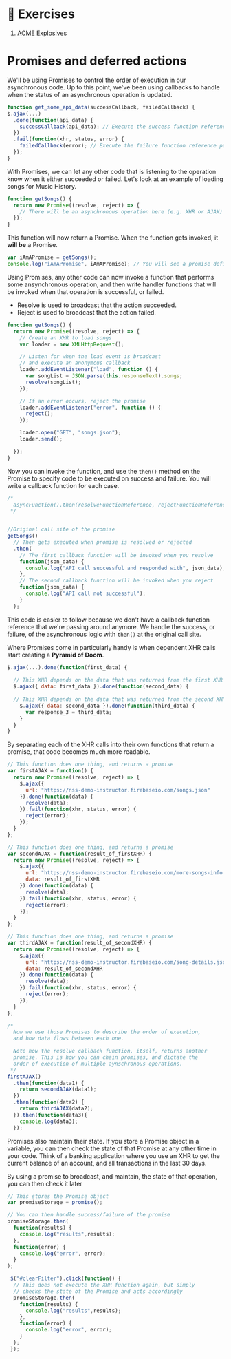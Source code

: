# :pushpin: Exercises

1. [ACME Explosives](../exercises/MJ_PROMISES_ACME_EXPLOSIVES.md)

# Promises and deferred actions

We'll be using Promises to control the order of execution in our asynchronous code. Up to this point, we've been using callbacks to handle when the status of an asynchronous operation is updated.

```js
function get_some_api_data(successCallback, failedCallback) {
$.ajax(...)
  .done(function(api_data) {
    successCallback(api_data); // Execute the success function reference passed to us
  })
  .fail(function(xhr, status, error) {
    failedCallback(error); // Execute the failure function reference passed to us
  });
}
```

With Promises, we can let any other code that is listening to the operation know when it either succeeded or failed. Let's look at an example of loading songs for Music History.

```js
function getSongs() {
  return new Promise((resolve, reject) => {
    // There will be an asynchronous operation here (e.g. XHR or AJAX)
  });
}
```

This function will now return a Promise. When the function gets invoked, it **will be** a Promise.

```js
var iAmAPromise = getSongs();
console.log("iAmAPromise", iAmAPromise); // You will see a promise definition in the console
```

Using Promises, any other code can now invoke a function that performs some ansynchronous operation, and then write handler functions that will be invoked when that operation is successful, or failed.

 - Resolve is used to broadcast that the action succeeded.
 - Reject is used to broadcast that the action failed.

```js
function getSongs() {
  return new Promise((resolve, reject) => {
    // Create an XHR to load songs
    var loader = new XMLHttpRequest();

    // Listen for when the load event is broadcast
    // and execute an anonymous callback
    loader.addEventListener("load", function () {
      var songList = JSON.parse(this.responseText).songs;
      resolve(songList);
    });

    // If an error occurs, reject the promise
    loader.addEventListener("error", function () {
      reject();
    });

    loader.open("GET", "songs.json");
    loader.send();

  });
}
```

Now you can invoke the function, and use the `then()` method on the Promise to specify code to be executed on success and failure. You will write a callback function for each case.

```js
/*
  asyncFunction().then(resolveFunctionReference, rejectFunctionReference)
 */


//Original call site of the promise
getSongs()
  // Then gets executed when promise is resolved or rejected
  .then(
    // The first callback function will be invoked when you resolve
    function(json_data) {
      console.log("API call successful and responded with", json_data);
    },
    // The second callback function will be invoked when you reject
    function(json_data) {
      console.log("API call not successful");
    }
  );
```

This code is easier to follow because we don't have a callback function reference that we're passing around anymore. We handle the success, or failure, of the asynchronous logic with `then()` at the original call site.

Where Promises come in particularly handy is when dependent XHR calls start creating a **Pyramid of Doom**.

```js
$.ajax(...).done(function(first_data) {
  
  // This XHR depends on the data that was returned from the first XHR
  $.ajax({ data: first_data }).done(function(second_data) {
  
  // This XHR depends on the data that was returned from the second XHR  
    $.ajax({ data: second_data }).done(function(third_data) {
      var response_3 = third_data;
    }
  }
}
```

By separating each of the XHR calls into their own functions that return a promise, that code becomes much more readable.

```js
// This function does one thing, and returns a promise
var firstAJAX = function() {
  return new Promise((resolve, reject) => {
    $.ajax({
      url: "https://nss-demo-instructor.firebaseio.com/songs.json"
    }).done(function(data) {
      resolve(data);
    }).fail(function(xhr, status, error) {
      reject(error);
    });
  }
};

// This function does one thing, and returns a promise
var secondAJAX = function(result_of_firstXHR) {
  return new Promise((resolve, reject) => {
    $.ajax({
      url: "https://nss-demo-instructor.firebaseio.com/more-songs-info.json",
      data: result_of_firstXHR
    }).done(function(data) {
      resolve(data);
    }).fail(function(xhr, status, error) {
      reject(error);
    });
  }
};

// This function does one thing, and returns a promise
var thirdAJAX = function(result_of_secondXHR) {
  return new Promise((resolve, reject) => {
    $.ajax({
      url: "https://nss-demo-instructor.firebaseio.com/song-details.json",
      data: result_of_secondXHR
    }).done(function(data) {
      resolve(data);
    }).fail(function(xhr, status, error) {
      reject(error);
    });
  }
};

/*
  Now we use those Promises to describe the order of execution, 
  and how data flows between each one.

  Note how the resolve callback function, itself, returns another
  promise. This is how you can chain promises, and dictate the
  order of execution of multiple aynschronous operations.
 */
firstAJAX()
  .then(function(data1) {
    return secondAJAX(data1);
  })
  .then(function(data2) {
    return thirdAJAX(data2);
  }).then(function(data3){
    console.log(data3);
  });
```

Promises also maintain their state. If you store a Promise object in a variable, you can then check the state of that Promise at any other time in your code. Think of a banking application where you use an XHR to get the current balance of an account, and all transactions in the last 30 days.

By using a promise to broadcast, and maintain, the state of that operation, you can then check it later 

```js
// This stores the Promise object
var promiseStorage = promise();

// You can then handle success/failure of the promise
promiseStorage.then(
  function(results) {
    console.log("results",results);
  },
  function(error) {
    console.log("error", error);
  }
);

 $("#clearFilter").click(function() {
  // This does not execute the XHR function again, but simply
  // checks the state of the Promise and acts accordingly
  promiseStorage.then(
    function(results) {
      console.log("results",results);
    },
    function(error) {
      console.log("error", error);
    }
  );
 });
```
